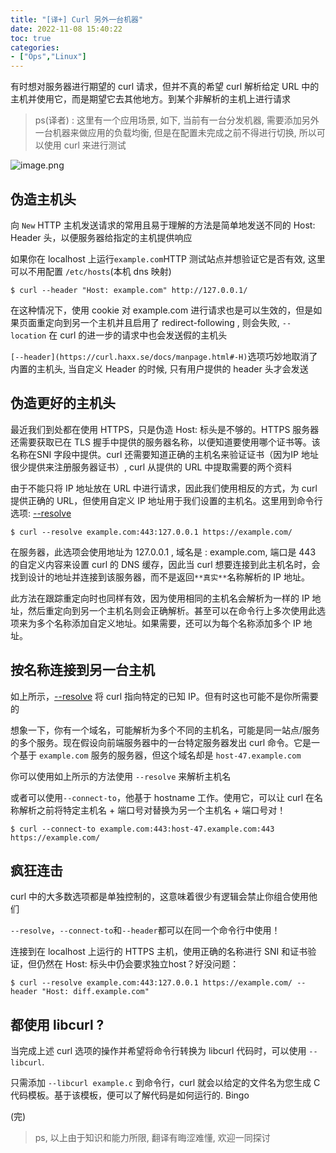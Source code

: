 ```yaml
---
title: "[译+] Curl 另外一台机器"
date: 2022-11-08 15:40:22
toc: true
categories:
- ["Ops","Linux"]
---
```


有时想对服务器进行期望的 curl 请求，但并不真的希望 curl 解析给定 URL 中的主机并使用它，而是期望它去其他地方。到某个非解析的主机上进行请求
> ps(译者) : 这里有一个应用场景, 如下, 当前有一台分发机器, 需要添加另外一台机器来做应用的负载均衡, 但是在配置未完成之前不得进行切换, 所以可以使用 curl 来进行测试

![image.png](https://file.wulicode.com/yuque/202211/08/16/00135hgedHHY.png?x-oss-process=image/resize,h_306)




## 伪造主机头
向 `New` HTTP 主机发送请求的常用且易于理解的方法是简单地发送不同的 Host: Header 头，以便服务器给指定的主机提供响应

如果你在 localhost 上运行`example.com`HTTP 测试站点并想验证它是否有效, 这里可以不用配置 `/etc/hosts`(本机 dns 映射)
```
$ curl --header "Host: example.com" http://127.0.0.1/
```
在这种情况下，使用 cookie 对 example.com 进行请求也是可以生效的，但是如果页面重定向到另一个主机并且启用了 redirect-following , 则会失败, `--location` 在 curl 的进一步的请求中也会发送假的主机头

`[--header](https://curl.haxx.se/docs/manpage.html#-H)`选项巧妙地取消了内置的主机头, 当自定义 Header 的时候, 只有用户提供的 header 头才会发送

## 伪造更好的主机头
最近我们到处都在使用 HTTPS，只是伪造 Host: 标头是不够的。HTTPS 服务器还需要获取已在 TLS 握手中提供的服务器名称，以便知道要使用哪个证书等。该名称在SNI 字段中提供。curl 还需要知道正确的主机名来验证证书（因为IP 地址很少提供来注册服务器证书）, curl 从提供的 URL 中提取需要的两个资料

由于不能只将 IP 地址放在 URL 中进行请求，因此我们使用相反的方式，为 curl 提供正确的 URL，但使用自定义 IP 地址用于我们设置的主机名。这里用到命令行选项: [--resolve](https://curl.haxx.se/docs/manpage.html#--resolve)
```
$ curl --resolve example.com:443:127.0.0.1 https://example.com/
```
在服务器，此选项会使用地址为 127.0.0.1 , 域名是 : example.com, 端口是 443 的自定义内容来设置 curl 的 DNS 缓存，因此当 curl 想要连接到此主机名时，会找到设计的地址并连接到该服务器，而不是返回`**真实**`名称解析的 IP 地址。

此方法在跟踪重定向时也同样有效，因为使用相同的主机名会解析为一样的 IP 地址，然后重定向到另一个主机名则会正确解析。甚至可以在命令行上多次使用此选项来为多个名称添加自定义地址。如果需要，还可以为每个名称添加多个 IP 地址。

## 按名称连接到另一台主机
如上所示，[--resolve](https://curl.haxx.se/docs/manpage.html#--resolve) 将 curl 指向特定的已知 IP。但有时这也可能不是你所需要的

想象一下，你有一个域名，可能解析为多个不同的主机名，可能是同一站点/服务的多个服务。现在假设向前端服务器中的一台特定服务器发出 curl 命令。它是一个基于 `example.com` 服务的服务器，但这个域名却是 `host-47.example.com`

你可以使用如上所示的方法使用 `--resolve` 来解析主机名

或者可以使用`--connect-to`，他基于 hostname 工作。使用它，可以让 curl 在名称解析之前将特定主机名 + 端口号对替换为另一个主机名 + 端口号对！
```
$ curl --connect-to example.com:443:host-47.example.com:443 https://example.com/
```

## 疯狂连击
curl 中的大多数选项都是单独控制的，这意味着很少有逻辑会禁止你组合使用他们

`--resolve`，`--connect-to`和`--header`都可以在同一个命令行中使用！

连接到在 localhost 上运行的 HTTPS 主机，使用正确的名称进行 SNI 和证书验证，但仍然在 Host: 标头中仍会要求独立host？好没问题：
```
$ curl --resolve example.com:443:127.0.0.1 https://example.com/ --header "Host: diff.example.com"
```

## 都使用 libcurl ?
当完成上述 curl 选项的操作并希望将命令行转换为 libcurl 代码时，可以使用 `--libcurl`.

只需添加 `--libcurl example.c` 到命令行，curl 就会以给定的文件名为您生成 C 代码模板。基于该模板，便可以了解代码是如何运行的. Bingo

(完)
> ps, 以上由于知识和能力所限, 翻译有晦涩难懂, 欢迎一同探讨


